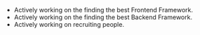 * Actively working on the finding the best Frontend Framework.
* Actively working on the finding the best Backend Framework.
* Actively working on recruiting people.